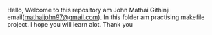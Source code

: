 Hello,
Welcome to this repository am John Mathai Githinji email(mathaijohn97@gmail.com). In this folder am practising makefile project. I hope you will learn alot.
Thank you
